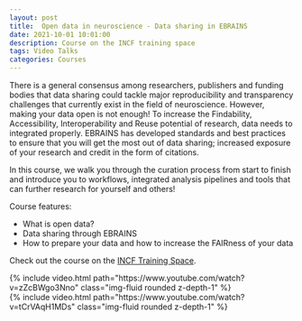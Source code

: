 ```yaml
---
layout: post
title:  Open data in neuroscience - Data sharing in EBRAINS
date: 2021-10-01 10:01:00
description: Course on the INCF training space
tags: Video Talks
categories: Courses
---
```


There is a general consensus among researchers, publishers and funding bodies that data sharing could tackle major reproducibility and transparency challenges that currently exist in the field of neuroscience. However, making your data open is not enough! To increase the Findability, Accessibility, Interoperability and Reuse potential of research, data needs to integrated properly. EBRAINS has developed standards and best practices to ensure that you will get the most out of data sharing; increased exposure of your research and credit in the form of citations.


In this course, we walk you through the curation process from start to finish and introduce you to workflows, integrated analysis pipelines and tools that can further research for yourself and others!


Course features:
<ul>
  <li>What is open data?</li>
  <li>Data sharing through EBRAINS</li>
  <li>How to prepare your data and how to increase the FAIRness of your data</li>
</ul>

Check out the course on the [INCF Training Space](https://training.incf.org/course/open-data-neuroscience-data-sharing-ebrains).

<div class="row mt-3">
    <div class="col-sm mt-3 mt-md-0">
        {% include video.html path="https://www.youtube.com/watch?v=zZcBWgo3Nno" class="img-fluid rounded z-depth-1" %}
    </div>
    <div class="col-sm mt-3 mt-md-0">
        {% include video.html path="https://www.youtube.com/watch?v=tCrVAqH1MDs" class="img-fluid rounded z-depth-1" %}
    </div>
</div>
